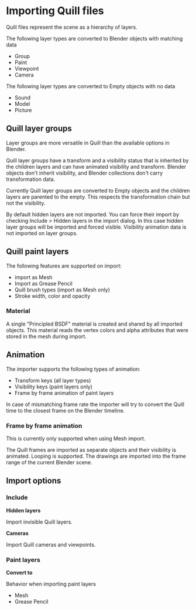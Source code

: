 # Importing Quill files

Quill files represent the scene as a hierarchy of layers.

The following layer types are converted to Blender objects with matching data
- Group
- Paint
- Viewpoint
- Camera

The following layer types are converted to Empty objects with no data
- Sound
- Model
- Picture

## Quill layer groups

Layer groups are more versatile in Quill than the available options in Blender.

Quill layer groups have a transform and a visibility status that is inherited by the children layers and can have animated visibility and transform. Blender objects don't inherit visibility, and Blender collections don't carry transformation data.

Currently Quill layer groups are converted to Empty objects and the children layers are parented to the empty. This respects the transformation chain but not the visibility.

By default hidden layers are not imported. You can force their import by checking Include > Hidden layers in the import dialog. In this case hidden layer groups will be imported and forced visible. Visibility animation data is not imported on layer groups.

## Quill paint layers

The following features are supported on import:
- import as Mesh
- Import as Grease Pencil
- Quill brush types (import as Mesh only)
- Stroke width, color and opacity

### Material

A single "Principled BSDF" material is created and shared by all imported objects. This material reads the vertex colors and alpha attributes that were stored in the mesh during import.

## Animation

The importer supports the following types of animation:
- Transform keys (all layer types)
- Visibility keys (paint layers only)
- Frame by frame animation of paint layers

In case of mismatching frame rate the importer will try to convert the Quill time to the closest frame on the Blender timeline.

### Frame by frame animation

This is currently only supported when using Mesh import.

The Quill frames are imported as separate objects and their visibility is animated. Looping is supported. The drawings are imported into the frame range of the current Blender scene.

## Import options

### Include

**Hidden layers**

Import invisible Quill layers.

**Cameras**

Import Quill cameras and viewpoints.

### Paint layers

**Convert to**

Behavior when importing paint layers
- Mesh
- Grease Pencil








